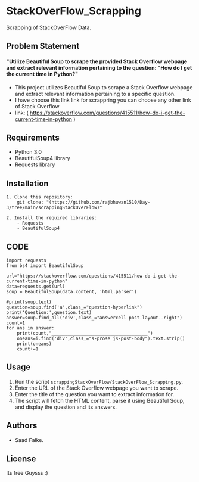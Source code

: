 # StackOverFlow_Scrapping
Scrapping of StackOverFlow Data.


## Problem Statement
#### "Utilize Beautiful Soup to scrape the provided Stack Overflow webpage and extract relevant information pertaining to the question: "How do I get the current time in Python?"

* This project utilizes Beautiful Soup to scrape a Stack Overflow webpage and extract relevant information pertaining to a specific question.
*   I have choose this link link for scrappring you can choose any other link of Stack   Overflow
* link: ( https://stackoverflow.com/questions/415511/how-do-i-get-the-current-time-in-python )
## Requirements

- Python 3.0
- BeautifulSoup4 library
- Requests library

## Installation

    1. Clone this repository:
        git clone: "(https://github.com/rajbhuwan1510/Day-3/tree/main/scrappingStackOverFlow)"

    2. Install the required libraries:
        - Requests
        - BeautifulSoup4
## CODE

    import requests
    from bs4 import BeautifulSoup

    url="https://stackoverflow.com/questions/415511/how-do-i-get-the-current-time-in-python"
    data=requests.get(url)
    soup = BeautifulSoup(data.content, 'html.parser')

    #print(soup.text)
    question=soup.find('a',class_="question-hyperlink")
    print('Question:',question.text)
    answer=soup.find_all('div',class_="answercell post-layout--right")
    count=1
    for ans in answer:
        print(count,"____________________________________")
        oneans=i.find('div',class_="s-prose js-post-body").text.strip()
        print(oneans)
        count+=1
## Usage

1. Run the script `scrappingStackOverFlow/StackOverFlow_Scrapping.py`.
2. Enter the URL of the Stack Overflow webpage you want to scrape.
3. Enter the title of the question you want to extract information for.
4. The script will fetch the HTML content, parse it using Beautiful Soup, and display the question and its answers.

## Authors

- Saad Falke.

## License
Its free Guysss :)
